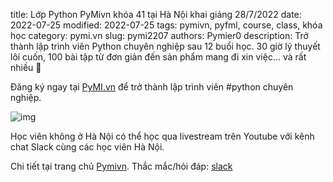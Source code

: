 title: Lớp Python PyMivn khóa 41 tại Hà Nội khai giảng 28/7/2022
date: 2022-07-25
modified: 2022-07-25
tags: pymivn, pyfml, course, class, khóa học
category: pymi.vn
slug: pymi2207
authors: Pymier0
description: Trở thành lập trình viên Python chuyên nghiệp sau 12 buổi học. 30 giờ lý thuyết lôi cuốn, 100 bài tập từ đơn giản đến sản phẩm mang đi xin việc... và rất nhiều 🍻

Đăng ký ngay tại [PyMI.vn](https://pymi.vn) để trở thành lập trình viên #python chuyên nghiệp.

![img](https://images.unsplash.com/photo-1607188924640-b3382257fee7?crop=entropy&cs=tinysrgb&fit=max&fm=jpg&ixid=MnwyMzI1MzN8MHwxfHJhbmRvbXx8fHx8fHx8fDE2MjQ1NDUyODg&ixlib=rb-1.2.1&q=80&w=600)

Học viên không ở Hà Nội có thể học qua livestream trên Youtube với kênh chat
Slack cùng các học viên Hà Nội.

Chi tiết tại trang chủ [Pymivn](https://pymi.vn).
Thắc mắc/hỏi đáp: [slack](https://invite.pymi.vn)
